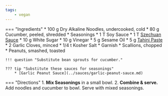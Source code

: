 ```yaml
---
tags:
    - vegan
---
```

=== "Ingredients"
    * 100 g Dry Alkaline Noodles, undercooked, cold
    * 80 g Cucumber, peeled, shredded
    * Seasonings
        * 1 T Soy Sauce
        * 1 T [Szechuan Sauce](../sauces/szechuan-sauce.md)
        * 10 g White Sugar
        * 10 g Vinegar
        * 5 g Sesame Oil
        * 5 g [Tahini Paste](../sauces/tahini-paste.md)
        * 2 Garlic Cloves, minced
        * 1/4 t Kosher Salt
    * Garnish
        * Scallions, chopped
        * Peanuts, smashed, toasted

    !!! question "Substitute bean sprouts for cucumber."

    ??? tip "Substitute these sauces for seasonings"
        * [Garlic Peanut Sauce](../sauces/garlic-peanut-sauce.md)

=== "Directions"
    1. **Mix Seasonings** in a small bowl.
    2. **Combine & serve.** Add noodles and cucumber to bowl. Serve with mixed seasonings.

[^1]:
    Luo, Elaine. ["Szechuan Cold Noodles."](https://www.chinasichuanfood.com/szechuan-cold-noodles/) *China Sichuan Food.* 8 May 2018.
